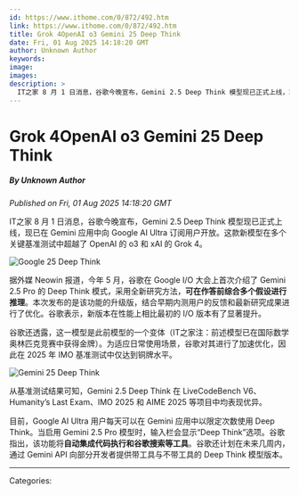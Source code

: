 ```yaml
---
id: https://www.ithome.com/0/872/492.htm
link: https://www.ithome.com/0/872/492.htm
title: Grok 4OpenAI o3 Gemini 25 Deep Think
date: Fri, 01 Aug 2025 14:18:20 GMT
author: Unknown Author
keywords: 
image: 
images: 
description: >
  IT之家 8 月 1 日消息，谷歌今晚宣布，Gemini 2.5 Deep Think 模型现已正式上线，现已在 Gemini 应用中向 Google AI Ultra 订阅用户开放。这款新模型在多个关键基准测试中超越了 OpenAI 的 o3 和 xAI 的 Grok 4。据外媒 Neowin 报道，今年 5 月，谷歌在 Google I/O 大会上首次介绍了 Gemini 2.5 Pro 的 Deep Think 模式，采用全新研究方法，可在作答前综合多个假设进行推理。本次发布的是该功能的升级版，结合早期内测用户的反馈和最新研究成果进行了优化。谷歌表示，新版本在性能上相比最初的 I/O 版本有了显著提升。谷歌还透露，这一模型是此前模型的一个变体（IT之家注：前述模型已在国际数学奥林匹克竞赛中获得金牌）。为适应日常使用场景，谷歌对其进行了加速优化，因此在 2025 年 IMO 基准测试中仅达到铜牌水平。从基准测试结果可知，Gemini 2.5 Deep Think 在 LiveCodeBench V6、Humanity’s Last
---
```

# Grok 4OpenAI o3 Gemini 25 Deep Think
##### By Unknown Author
_Published on Fri, 01 Aug 2025 14:18:20 GMT_

IT之家 8 月 1 日消息，谷歌今晚宣布，Gemini 2.5 Deep Think 模型现已正式上线，现已在 Gemini 应用中向 Google AI Ultra 订阅用户开放。这款新模型在多个关键基准测试中超越了 OpenAI 的 o3 和 xAI 的 Grok 4。

![Google 25 Deep Think](https://img.ithome.com/newsuploadfiles/2025/8/fb5f688c-148f-47b3-8be7-798b023e1d21.png?x-bce-process=image/format,f_auto)

据外媒 Neowin 报道，今年 5 月，谷歌在 Google I/O 大会上首次介绍了 Gemini 2.5 Pro 的 Deep Think 模式，采用全新研究方法，**可在作答前综合多个假设进行推理**。本次发布的是该功能的升级版，结合早期内测用户的反馈和最新研究成果进行了优化。谷歌表示，新版本在性能上相比最初的 I/O 版本有了显著提升。

谷歌还透露，这一模型是此前模型的一个变体（IT之家注：前述模型已在国际数学奥林匹克竞赛中获得金牌）。为适应日常使用场景，谷歌对其进行了加速优化，因此在 2025 年 IMO 基准测试中仅达到铜牌水平。

![Gemini 25 Deep Think](https://img.ithome.com/newsuploadfiles/2025/8/b47c908f-f34b-4dd2-9490-f32d9dcbeafa.png?x-bce-process=image/format,f_auto)

从基准测试结果可知，Gemini 2.5 Deep Think 在 LiveCodeBench V6、Humanity’s Last Exam、IMO 2025 和 AIME 2025 等项目中均表现优异。

目前，Google AI Ultra 用户每天可以在 Gemini 应用中以限定次数使用 Deep Think。当启用 Gemini 2.5 Pro 模型时，输入栏会显示“Deep Think”选项。谷歌指出，该功能将**自动集成代码执行和谷歌搜索等工具**。谷歌还计划在未来几周内，通过 Gemini API 向部分开发者提供带工具与不带工具的 Deep Think 模型版本。

---
Categories: 